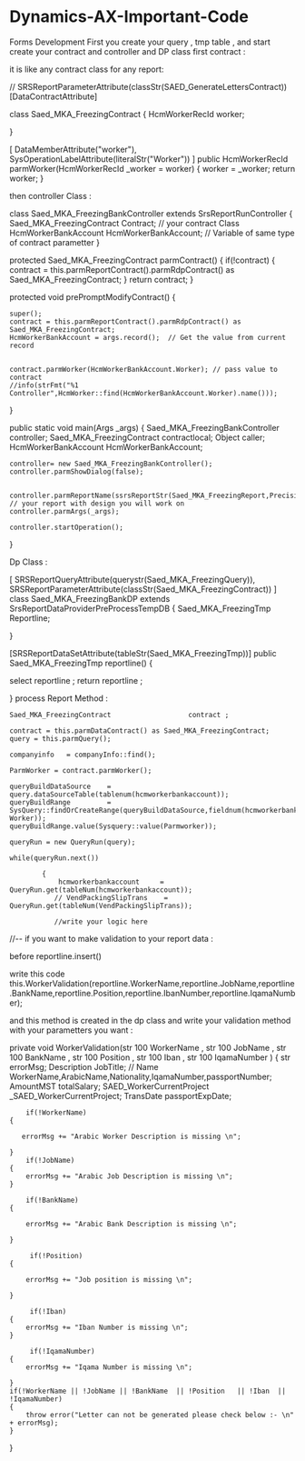 # Dynamics-AX-Important-Code
Forms Development
First you create your query , tmp table , and start create your contract and controller and DP class 
first contract : 

it is like any contract class for any report:

  //  SRSReportParameterAttribute(classStr(SAED_GenerateLettersContract))
[DataContractAttribute]


class Saed_MKA_FreezingContract
{
    HcmWorkerRecId   worker;

}

[
DataMemberAttribute("worker"),
SysOperationLabelAttribute(literalStr("Worker"))
]
public HcmWorkerRecId parmWorker(HcmWorkerRecId _worker  = worker)
{
   worker = _worker;
   return worker;
}

then controller Class : 

 class Saed_MKA_FreezingBankController extends SrsReportRunController
{
 Saed_MKA_FreezingContract                   Contract; // your contract Class
 HcmWorkerBankAccount                     HcmWorkerBankAccount; //  Variable of same type of contract parametter 
}

protected Saed_MKA_FreezingContract parmContract()
{
    if(!contract)
    {
        contract = this.parmReportContract().parmRdpContract() as Saed_MKA_FreezingContract;
    }
    return contract;
}

protected void prePromptModifyContract()
{


    super();
    contract = this.parmReportContract().parmRdpContract() as Saed_MKA_FreezingContract;
    HcmWorkerBankAccount = args.record();  // Get the value from current record


    contract.parmWorker(HcmWorkerBankAccount.Worker); // pass value to contract
    //info(strFmt("%1  Controller",HcmWorker::find(HcmWorkerBankAccount.Worker).name()));

}

public static  void main(Args  _args)
{
   Saed_MKA_FreezingBankController                   controller;
   Saed_MKA_FreezingContract                         contractlocal;
   Object                                            caller;
   HcmWorkerBankAccount                              HcmWorkerBankAccount;

    controller= new Saed_MKA_FreezingBankController();
    controller.parmShowDialog(false);


    controller.parmReportName(ssrsReportStr(Saed_MKA_FreezingReport,PrecisionDesign1)); // your report with design you will work on 
    controller.parmArgs(_args);

    controller.startOperation();


}

Dp Class : 

[
    SRSReportQueryAttribute(querystr(Saed_MKA_FreezingQuery)),
    SRSReportParameterAttribute(classStr(Saed_MKA_FreezingContract))
]
class Saed_MKA_FreezingBankDP extends SrsReportDataProviderPreProcessTempDB
{
    Saed_MKA_FreezingTmp    Reportline;


}

[SRSReportDataSetAttribute(tableStr(Saed_MKA_FreezingTmp))]
public Saed_MKA_FreezingTmp  reportline()
{

select reportline ;
return reportline ;

}
    process Report Method :


    Saed_MKA_FreezingContract                   contract ;

    contract = this.parmDataContract() as Saed_MKA_FreezingContract;
    query = this.parmQuery();

    companyinfo   = companyInfo::find();

    ParmWorker = contract.parmWorker();

    queryBuildDataSource    = query.dataSourceTable(tablenum(hcmworkerbankaccount));
    queryBuildRange         = SysQuery::findOrCreateRange(queryBuildDataSource,fieldnum(hcmworkerbankaccount, Worker));
    queryBuildRange.value(Sysquery::value(Parmworker));

    queryRun = new QueryRun(query);

    while(queryRun.next())

            {
                hcmworkerbankaccount     = QueryRun.get(tableNum(hcmworkerbankaccount));
               // VendPackingSlipTrans    = QueryRun.get(tableNum(VendPackingSlipTrans));
               
               //write your logic here
               
//-- if you want to make validation to your report data :

before reportline.insert() 

write this code 
this.WorkerValidation(reportline.WorkerName,reportline.JobName,reportline.BankName,reportline.Position,reportline.IbanNumber,reportline.IqamaNumber);

and this method is created in the dp class and write your validation method with your parametters you want : 

private void WorkerValidation(str 100 WorkerName , str 100   JobName , str 100  BankName , str 100  Position  , str 100   Iban   , str 100 IqamaNumber  )
{
    str                            errorMsg;
    Description                    JobTitle;
 // Name                           WorkerName,ArabicName,Nationality,IqamaNumber,passportNumber;
    AmountMST                      totalSalary;
    SAED_WorkerCurrentProject      _SAED_WorkerCurrentProject;
    TransDate                       passportExpDate;


        if(!WorkerName)
    {

       errorMsg += "Arabic Worker Description is missing \n";

    }
        if(!JobName)
    {
        errorMsg += "Arabic Job Description is missing \n";
    }

        if(!BankName)
    {

        errorMsg += "Arabic Bank Description is missing \n";

    }

         if(!Position)
    {

        errorMsg += "Job position is missing \n";

    }

         if(!Iban)
    {
        errorMsg += "Iban Number is missing \n";
    }

         if(!IqamaNumber)
    {
        errorMsg += "Iqama Number is missing \n";

    }
    if(!WorkerName || !JobName || !BankName  || !Position   || !Iban  || !IqamaNumber)
    {
        throw error("Letter can not be generated please check below :- \n" + errorMsg);
    }

}



